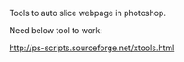 Tools to auto slice webpage in photoshop.

Need below tool to work:

http://ps-scripts.sourceforge.net/xtools.html

